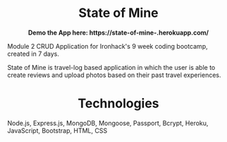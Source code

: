 <h1 align="center"> State of Mine </h1>
<p align="center">
<strong>Demo the App here: https://state-of-mine-.herokuapp.com/</strong>

Module 2 CRUD Application for Ironhack's 9 week coding bootcamp, created in 7 days.

State of Mine is travel-log based application in which the user is able to create reviews and upload photos based on their past travel experiences.


<h1 align="center">Technologies</h1>
<p>Node.js, Express.js, MongoDB, Mongoose, Passport, Bcrypt, Heroku, JavaScript, Bootstrap, HTML, CSS</p>
